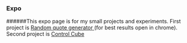 ### Expo
######This expo page is for my small projects and experiments.
First project is <a href="http://rgq.bitballoon.com/" target="_blank"> Random quote generator </a> (for best results open in chrome). <br>
Second project is <a href="http://controlcube.bitballoon.com/" target="_blank"> Control Cube </a> 
